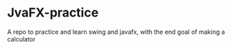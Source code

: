 # JvaFX-practice
A repo to practice and learn swing and javafx, with the end goal of making a calculator

